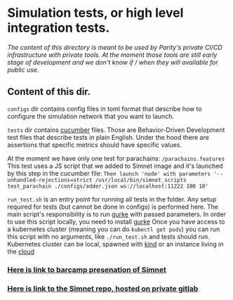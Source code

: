 # Simulation tests, or high level integration tests.


_The content of this directory is meant to be used by Parity's private CI/CD
infrastructure with private tools. At the moment those tools are still early
stage of development and we don't know if / when they will available for
public use._


## Content of this dir. 

`configs` dir contains config files in toml format that describe how to
configure the simulation network that you want to launch.

`tests` dir contains [cucumber](https://cucumber.io/) files. Those are 
Behavior-Driven Development test files that describe tests in plain English.
Under the hood there are assertions that specific metrics should have specific
values. 

At the moment we have only one test for parachains: `/parachains.features`
This test uses a JS script that we added to Simnet image and it's launched
by this step in the cucumber file:
`Then launch 'node' with parameters '--unhandled-rejections=strict /usr/local/bin/simnet_scripts test_parachain ./configs/adder.json ws://localhost:11222 100 10'`

`run_test.sh` is an entry point for running all tests in the folder. 
Any setup required for tests (but cannot be done in configs) is performed 
here. The main script's responsibility is to run [gurke](https://github.com/paritytech/gurke)
with passed parameters.
In order to use this script locally, you need to install 
[gurke](https://github.com/paritytech/gurke)
Once you have access to a kubernetes cluster (meaning you can do `kubectl get pods`) 
you can run this script with no arguments, like `./run_test.sh` and tests should run.
Kubernetes cluster can be local, spawned with 
[kind](https://kind.sigs.k8s.io/docs/user/quick-start/#installation)
or an instance living in the 
[cloud](https://github.com/paritytech/gurke/blob/main/docs/How-to-setup-access-to-gke-k8s-cluster.md) 

### [Here is link to barcamp presenation of Simnet](https://www.crowdcast.io/e/ph49xu01)

### [Here is link to the Simnet repo, hosted on private gitlab](https://gitlab.parity.io/parity/simnet/-/tree/master)
